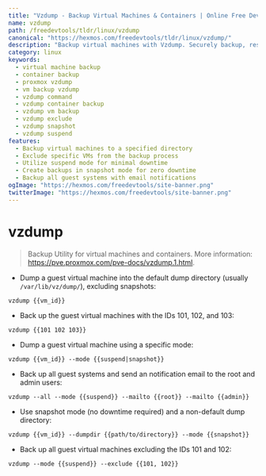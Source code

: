 ```yaml
---
title: "Vzdump - Backup Virtual Machines & Containers | Online Free DevTools by Hexmos"
name: vzdump
path: /freedevtools/tldr/linux/vzdump
canonical: "https://hexmos.com/freedevtools/tldr/linux/vzdump/"
description: "Backup virtual machines with Vzdump. Securely backup, restore, and manage Proxmox containers with this command-line utility. Free online tool, no registration required."
category: linux
keywords:
  - virtual machine backup
  - container backup
  - proxmox vzdump
  - vm backup vzdump
  - vzdump command
  - vzdump container backup
  - vzdump vm backup
  - vzdump exclude
  - vzdump snapshot
  - vzdump suspend
features:
  - Backup virtual machines to a specified directory
  - Exclude specific VMs from the backup process
  - Utilize suspend mode for minimal downtime
  - Create backups in snapshot mode for zero downtime
  - Backup all guest systems with email notifications
ogImage: "https://hexmos.com/freedevtools/site-banner.png"
twitterImage: "https://hexmos.com/freedevtools/site-banner.png"
---
```


# vzdump

> Backup Utility for virtual machines and containers.
> More information: <https://pve.proxmox.com/pve-docs/vzdump.1.html>.

- Dump a guest virtual machine into the default dump directory (usually `/var/lib/vz/dump/`), excluding snapshots:

`vzdump {{vm_id}}`

- Back up the guest virtual machines with the IDs 101, 102, and 103:

`vzdump {{101 102 103}}`

- Dump a guest virtual machine using a specific mode:

`vzdump {{vm_id}} --mode {{suspend|snapshot}}`

- Back up all guest systems and send an notification email to the root and admin users:

`vzdump --all --mode {{suspend}} --mailto {{root}} --mailto {{admin}}`

- Use snapshot mode (no downtime required) and a non-default dump directory:

`vzdump {{vm_id}} --dumpdir {{path/to/directory}} --mode {{snapshot}}`

- Back up all guest virtual machines excluding the IDs 101 and 102:

`vzdump --mode {{suspend}} --exclude {{101, 102}}`
